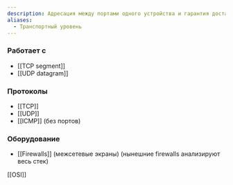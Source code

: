 ```yaml
---
description: Адресация между портами одного устройства и гарантия доставки. Дает понимание какому приложению (процессу) предназначаются данные
aliases:
  - Транспортный уровень
---
```

### Работает с

- [[TCP segment]]
- [[UDP datagram]]

### Протоколы

- [[TCP]]
- [[UDP]]
- [[ICMP]] (без портов)

### Оборудование

- [[Firewalls]] (межсетевые экраны) (нынешние firewalls анализируют весь стек)

[[OSI]]
